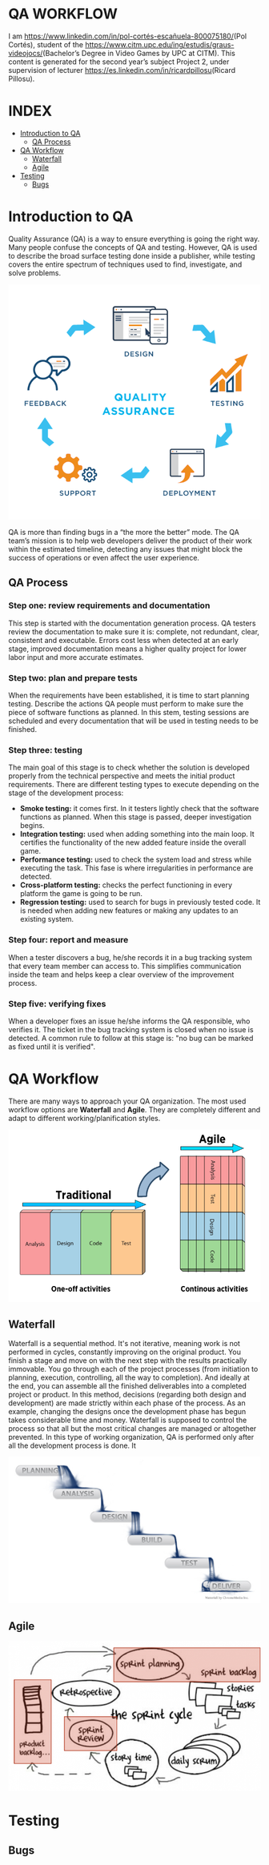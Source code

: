 # QA WORKFLOW

I am <https://www.linkedin.com/in/pol-cortés-escañuela-800075180/>(Pol Cortés), student of the <https://www.citm.upc.edu/ing/estudis/graus-videojocs/>(Bachelor’s Degree in Video Games by UPC at CITM). This content is generated for the second year’s subject Project 2, under supervision of lecturer <https://es.linkedin.com/in/ricardpillosu>(Ricard Pillosu).

# INDEX

* [Introduction to QA](#introduction-to-qa)
    * [QA Process](#qa-process)
* [QA Workflow](#qa-workflow)
    * [Waterfall](#waterfall)
    * [Agile](#agile)
* [Testing](#testing)
    * [Bugs](#bugs)

# Introduction to QA

Quality Assurance (QA) is a way to ensure everything is going the right way. Many people confuse the concepts of QA and testing. However, QA is used to describe the broad surface testing done inside a publisher, while testing covers the entire spectrum of techniques used to find, investigate, and solve problems.

<p align="center">
  <img src="https://github.com/PolCorTs/QA_Research/blob/master/Docs/qa-process.png?raw=true" alt="Github branches">
</p>

QA is more than finding bugs in a “the more the better” mode. The QA team’s mission is to help web developers deliver the product of their work within the estimated timeline, detecting any issues that might block the success of operations or even affect the user experience.
## QA Process
### Step one: review requirements and documentation

This step is started with the documentation generation process. QA testers review the documentation to make sure it is: complete, not redundant, clear, consistent and executable.
Errors cost less when detected at an early stage, improved documentation means a higher quality project for lower labor input and more accurate estimates.

### Step two: plan and prepare tests

When the requirements have been established, it is time to start planning testing. Describe the actions QA people must perform to make sure the piece of software functions as planned. In this stem, testing sessions are scheduled and every documentation that will be used in testing needs to be finished.

### Step three: testing

The main goal of this stage is to check whether the solution is developed properly from the technical perspective and meets the initial product requirements. There are different testing types to execute depending on the stage of the development process:
- **Smoke testing:** it comes first. In it testers lightly check that the software functions as planned. When this stage is passed, deeper investigation begins. 
- **Integration testing:** used when adding something into the main loop. It certifies the functionality of the new added feature inside the overall game.
- **Performance testing:** used to check the system load and stress while executing the task. This fase is where irregularities in performance are detected.
- **Cross-platform testing:** checks the perfect functioning in every platform the game is going to be run.
- **Regression testing:** used to search for bugs in previously tested code. It is needed when adding new features or making any updates to an existing system. 

### Step four: report and measure

When a tester discovers a bug, he/she records it in a bug tracking system that every team member can access to.
This simplifies communication inside the team and helps keep a clear overview of the improvement process.

### Step five: verifying fixes

When a developer fixes an issue he/she informs the QA responsible, who verifies it. The ticket in the bug tracking system is closed when no issue is detected. A common rule to follow at this stage is: "no bug can be marked as fixed until it is verified".

# QA Workflow

There are many ways to approach your QA organization. The most used workflow options are **Waterfall** and **Agile**. They are completely different and adapt to different working/planification styles. 
<p align="center">
  <img src="https://github.com/PolCorTs/QA_Research/blob/master/Docs/agile_vs_traditional.png?raw=true" alt="Github branches" >
</p>

## Waterfall

Waterfall is a sequential method. It's not iterative, meaning work is not performed in cycles, constantly improving on the original product. You finish a stage and move on with the next step with the results practically immovable. You go through each of the project processes (from initiation to planning, execution, controlling, all the way to completion). And ideally at the end, you can assemble all the finished deliverables into a completed project or product. In this method, decisions (regarding both design and development) are made strictly within each phase of the process. As an example, changing the designs once the development phase has begun takes considerable time and money. Waterfall is supposed to control the process so that all but the most critical changes are managed or altogether prevented.
In this type of working organization, QA is performed only after all the development process is done. It 
<p align="center">
  <img src="https://github.com/PolCorTs/QA_Research/blob/master/Docs/waterfall.jpg?raw=true" alt="Github branches" >
</p>

## Agile

<p align="center">
  <img src="https://github.com/PolCorTs/QA_Research/blob/master/Docs/scrum-qa.png?raw=true" alt="Github branches" >
</p>

# Testing
## Bugs
